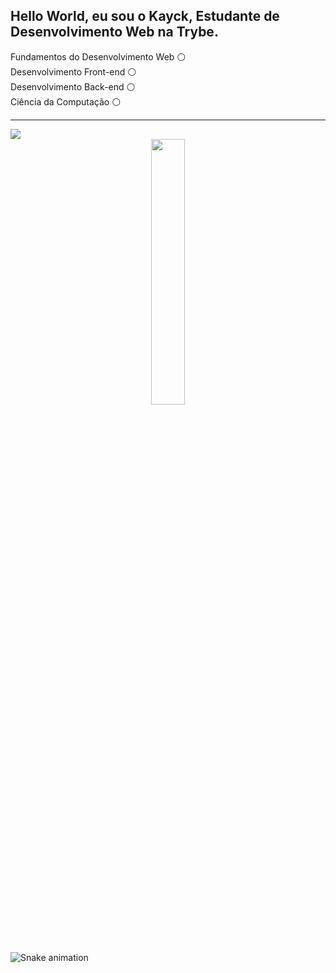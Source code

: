 ## Hello World, eu sou o Kayck, Estudante de Desenvolvimento Web na Trybe.

<div>
Fundamentos do Desenvolvimento Web ⚪ <br>
Desenvolvimento Front-end ⚪ <br>
Desenvolvimento Back-end ⚪ <br>
Ciência da Computação ⚪ <br>
</div>
<hr>
<a href="https://www.linkedin.com/in/kayck-hirt/" target="_blank"><img src="https://img.shields.io/badge/-LinkedIn-%230077B5?style=for-the-badge&logo=linkedin&logoColor=white" target="_blank"></a>
<div align="center">
<img src="https://media.giphy.com/media/iIqmM5tTjmpOB9mpbn/giphy.gif" width=33%>
</div>

















![Snake animation](https://github.com/kayckhirt/kayckhirt/blob/output/github-contribution-grid-snake.svg)
